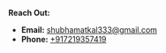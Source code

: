  **Reach Out:**
 - **Email:** [shubhamatkal333@gmail.com](mailto:shubhamatkal333@gmail.com)
- **Phone:** [+917219357419](https://wa.me/917219357419)


